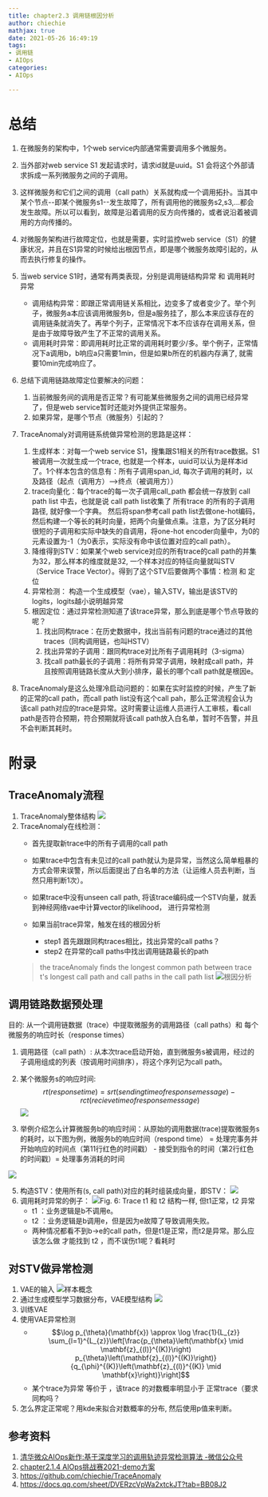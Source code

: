 ```yaml
---
title: chapter2.3 调用链根因分析
author: chiechie
mathjax: true
date: 2021-05-26 16:49:19
tags:
- 调用链
- AIOps
categories: 
- AIOps

---
```



# 总结

1. 在微服务的架构中，1个web service内部通常需要调用多个微服务。
2. 当外部对web service S1 发起请求时，请求id就是uuid。S1 会将这个外部请求拆成一系列微服务之间的子调用。
3. 这样微服务和它们之间的调用（call path）关系就构成一个调用拓扑。当其中某个节点--即某个微服务s1--发生故障了，所有调用他的微服务s2,s3,...都会发生故障。所以可以看到，故障是沿着调用的反方向传播的，或者说沿着被调用的方向传播的。
4. 对微服务架构进行故障定位，也就是需要，实时监控web service（S1）的健康状况，并且在S1异常的时候给出根因节点，即是哪个微服务故障引起的，从而去执行修复的操作。
5. 当web service S1时，通常有两类表现，分别是调用链结构异常 和 调用耗时异常

	- 调用结构异常：即跟正常调用链关系相比，边变多了或者变少了。举个列子，微服务a本应该调用微服务b，但是a服务挂了，那么本来应该存在的调用链条就消失了。再举个列子，正常情况下本不应该存在调用关系，但是由于故障导致产生了不正常的调用关系。
	- 调用耗时异常：即调用耗时比正常的调用耗时要少/多。举个例子，正常情况下a调用b，b响应a只需要1min，但是如果b所在的机器内存满了, 就需要10min完成响应了。
6. 总结下调用链路故障定位要解决的问题：
	1. 当前微服务间的调用是否正常？有可能某些微服务之间的调用已经异常了，但是web service暂时还能对外提供正常服务。
	2. 如果异常，是哪个节点（微服务）引起的？
6. TraceAnomaly对调用链系统做异常检测的思路是这样：
   1. 生成样本：对每一个web service S1，搜集跟S1相关的所有trace数据。S1被调用一次就生成一个trace, 也就是一个样本，uuid可以认为是样本id了。1个样本包含的信息有：所有子调用span_id, 每次子调用的耗时，以及路径（起点（调用方）-->终点（被调用方）） 
   2. trace向量化：每个trace的每一次子调用call_path 都会统一存放到 call path list 中去，也就是说 call path list收集了 所有trace 的所有的子调用路径, 就好像一个字典。 然后将span参考call path list去做one-hot编码，然后构建一个等长的耗时向量，把两个向量做点乘。注意，为了区分耗时很短的子调用和实际中缺失的自调用，将one-hot encoder向量中，为0的元素设置为-1（为0表示，实际没有命中该位置对应的call path）。 
   3. 降维得到STV：如果某个web service对应的所有trace的call path的并集为32，那么样本的维度就是32, 一个样本对应的特征向量就叫STV（Service Trace Vector）。得到了这个STV后要做两个事情：检测 和 定位
   4. 异常检测： 构造一个生成模型（vae），输入STV，输出是该STV的logits，logits越小说明越异常
   5. 根因定位：通过异常检测知道了该trace异常，那么到底是哪个节点导致的呢？
	  1. 找出同构trace：在历史数据中，找出当前有问题的trace通过的其他traces（同构调用链，也叫HSTV）
	  2. 找出异常的子调用：跟同构trace对比所有子调用耗时（3-sigma） 
	  3. 找call path最长的子调用：将所有异常子调用，映射成call path，并且按照调用链路长度从大到小排序，最长的哪个call path就是根因e。

7. TraceAnomaly是这么处理冷启动问题的：如果在实时监控的时候，产生了新的正常的call path，而call path list没有这个call pah，那么正常流程会认为该call path对应的trace是异常。这时需要让运维人员进行人工审核，看call path是否符合预期，符合预期就将该call path放入白名单，暂时不告警，并且不会判断其耗时。


# 附录
	
## TraceAnomaly流程

1. TraceAnomaly整体结构
	![](https://firebasestorage.googleapis.com/v0/b/firescript-577a2.appspot.com/o/imgs%2Fapp%2Frf_learning%2FAEYpjsaibJ.png?alt=media&token=361e3b43-eeee-49af-90b7-fed65874868b)
2. TraceAnomaly在线检测：
   - 首先提取新trace中的所有子调用的call path
   - 如果trace中包含有未见过的call path就认为是异常，当然这么简单粗暴的方式会带来误警，所以后面提出了白名单的方法（让运维人员去判断，当然只用判断1次）。
   - 如果trace中没有unseen call path, 将该trace编码成一个STV向量，就丢到神经网络vae中计算vector的likelihood， 进行异常检测
   - 如果当前trace异常，触发在线的根因分析

		- step1 首先跟跟同构traces相比，找出异常的call paths？
		- step2 在异常的call paths中找出调用链路最长的path
   	> the traceAnomaly finds the longest common path between trace t's longest call path and call paths in the call path list
	    ![根因分析](https://firebasestorage.googleapis.com/v0/b/firescript-577a2.appspot.com/o/imgs%2Fapp%2Frf_learning%2FTn7YZeNZvO.png?alt=media&token=12611153-f760-45de-843f-d2db11015f81)
	 
## 调用链路数据预处理

目的: 从一个调用链数据（trace）中提取微服务的调用路径（call paths）和 每个微服务的响应时长（response times） 

1. 调用路径（call path）: 从本次trace启动开始，直到微服务s被调用，经过的子调用组成的列表（按调用时间排序），将这个序列记为call path。
2. 某个微服务s的响应时间: $$ rt(response time) = srt(sending time of response message) - rct(recieve time of response message) $$
![](https://firebasestorage.googleapis.com/v0/b/firescript-577a2.appspot.com/o/imgs%2Fapp%2Frf_learning%2Fi4eYxs1D2B.png?alt=media&token=fdaf077a-cddc-4e9a-bd0f-4f2c291b3b4d)
   
3. 举例介绍怎么计算微服务b的响应时间：从原始的调用数据(trace)提取微服务s的耗时，以下图为例，微服务b的响应时间（respond time） = 处理完事务并开始响应的时间点（第11行红色的时间戳） - 接受到指令的时间（第2行红色的时间戳）= 处理事务消耗的时间

![](https://firebasestorage.googleapis.com/v0/b/firescript-577a2.appspot.com/o/imgs%2Fapp%2Frf_learning%2FzI6rcYmiD2.png?alt=media&token=449f532b-a126-40b0-a6dd-f07067847e3a)

5. 构造STV：使用所有(s, call path)对应的耗时组装成向量，即STV：
	![](https://firebasestorage.googleapis.com/v0/b/firescript-577a2.appspot.com/o/imgs%2Fapp%2Frf_learning%2FIcq2XYIGEe.png?alt=media&token=ac5e5876-cc3f-4fd2-94d4-fec58ebf3a1e)
6. 调用耗时异常的例子：
	![Fig. 6: Trace t1 和 t2 结构一样, 但t1正常，t2 异常](https://firebasestorage.googleapis.com/v0/b/firescript-577a2.appspot.com/o/imgs%2Fapp%2Frf_learning%2FL-kGMqUym3.png?alt=media&token=a388505b-f239-4b57-b5f2-770253d44ead)
	- t1 ：业务逻辑是b不调用e。
	- t2 ：业务逻辑是b调用e，但是因为e故障了导致调用失败。
	- 两种情况都看不到b->e的call path，但是t1是正常，而t2是异常。那么应该怎么做 才能找到 t2 ，而不误伤t1呢？看耗时


## 对STV做异常检测

1. VAE的输入
	![样本概念](./image_1.png)
2. 通过生成模型学习数据分布，VAE模型结构
  ![](https://firebasestorage.googleapis.com/v0/b/firescript-577a2.appspot.com/o/imgs%2Fapp%2Frf_learning%2F5CUrxFwPhA.png?alt=media&token=84b40833-873d-482b-979f-181f4fc3ad45)
2. 训练VAE
3. 使用VAE异常检测
	- $$\log p_{\theta}(\mathbf{x}) \approx \log \frac{1}{L_{z}} \sum_{l=1}^{L_{z}}\left[\frac{p_{\theta}\left(\mathbf{x} \mid \mathbf{z}_{(l)}^{(K)}\right) p_{\theta}\left(\mathbf{z}_{(l)}^{(K)}\right)}{q_{\phi}^{(K)}\left(\mathbf{z}_{(l)}^{(K)} \mid \mathbf{x}\right)}\right]$$
	- 某个trace为异常 等价于 ，该trace 的对数概率明显小于  正常trace（要求同构吗？
4. 怎么界定正常呢？用kde来拟合对数概率的分布, 然后使用p值来判断。


## 参考资料
1. [清华微众AIOps新作:基于深度学习的调用轨迹异常检测算法 -微信公众号](https://mp.weixin.qq.com/s/sqYIb6i9z6xF5nDr8fuVsA)
2. [chapter2.1.4 AIOps挑战赛2021-demo方案](https://chiechie.github.io/2021/03/09/AI/AIOps/AIOps-2_1_4-topo-rca-aiops2021/)
3. https://github.com/chiechie/TraceAnomaly
4. https://docs.qq.com/sheet/DVERzcVpWa2xtckJT?tab=BB08J2

